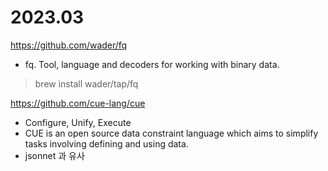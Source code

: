 # 2023.03

https://github.com/wader/fq
- fq. Tool, language and decoders for working with binary data.
> brew install wader/tap/fq

https://github.com/cue-lang/cue
- Configure, Unify, Execute
- CUE is an open source data constraint language which aims to simplify tasks involving defining and using data.
- jsonnet 과 유사

